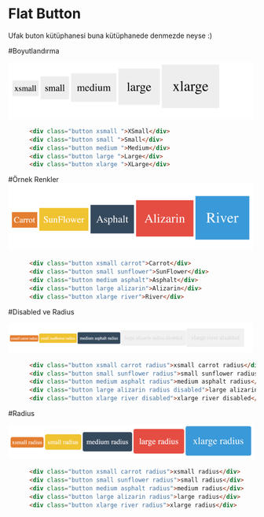 # Flat Button


Ufak buton kütüphanesi buna kütüphanede denmezde neyse :)

#Boyutlandırma

![Image](https://raw.githubusercontent.com/muhammedzaimtr/flat-button/master/images/1.png)

```html
      <div class="button xsmall ">XSmall</div>
      <div class="button small ">Small</div>
      <div class="button medium ">Medium</div>
      <div class="button large ">Large</div>
      <div class="button xlarge ">XLarge</div>
```
#Örnek Renkler
![Image](https://raw.githubusercontent.com/muhammedzaimtr/flat-button/master/images/2.png)

```html
      <div class="button xsmall carrot">Carrot</div>
      <div class="button small sunflower">SunFlower</div>
      <div class="button medium asphalt">Asphalt</div>
      <div class="button large alizarin">Alizarin</div>
      <div class="button xlarge river">River</div>
```
#Disabled ve Radius

![Image](https://raw.githubusercontent.com/muhammedzaimtr/flat-button/master/images/3.png)

```html
      <div class="button xsmall carrot radius">xsmall carrot radius</div>
      <div class="button small sunflower radius">small sunflower radius</div>
      <div class="button medium asphalt radius">medium asphalt radius</div>
      <div class="button large alizarin radius disabled">large alizarin radius disabled</div>
      <div class="button xlarge river disabled">xlarge river disabled</div>
```

#Radius

![Image](https://raw.githubusercontent.com/muhammedzaimtr/flat-button/master/images/4.png)

```html
      <div class="button xsmall carrot radius">xsmall radius</div>
      <div class="button small sunflower radius">small radius</div>
      <div class="button medium asphalt radius">medium radius</div>
      <div class="button large alizarin radius">large radius</div>
      <div class="button xlarge river radius">xlarge radius</div>
```


